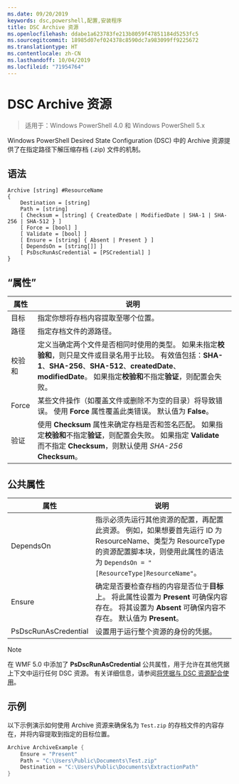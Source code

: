 ```yaml
---
ms.date: 09/20/2019
keywords: dsc,powershell,配置,安装程序
title: DSC Archive 资源
ms.openlocfilehash: ddabe1a623783fe213b8059f47851184d5253fc5
ms.sourcegitcommit: 18985d07ef024378c8590dc7a983099ff9225672
ms.translationtype: HT
ms.contentlocale: zh-CN
ms.lasthandoff: 10/04/2019
ms.locfileid: "71954764"
---
```

# <a name="dsc-archive-resource"></a>DSC Archive 资源

> 适用于：Windows PowerShell 4.0 和 Windows PowerShell 5.x

Windows PowerShell Desired State Configuration (DSC) 中的 Archive 资源提供了在指定路径下解压缩存档 (.zip) 文件的机制。

## <a name="syntax"></a>语法

```Syntax
Archive [string] #ResourceName
{
    Destination = [string]
    Path = [string]
    [ Checksum = [string] { CreatedDate | ModifiedDate | SHA-1 | SHA-256 | SHA-512 } ]
    [ Force = [bool] ]
    [ Validate = [bool] ]
    [ Ensure = [string] { Absent | Present } ]
    [ DependsOn = [string[]] ]
    [ PsDscRunAsCredential = [PSCredential] ]
}
```

## <a name="properties"></a>“属性”

|属性 |说明 |
|---|---|
|目标 |指定你想将存档内容提取至哪个位置。 |
|路径 |指定存档文件的源路径。 |
|校验和 |定义当确定两个文件是否相同时使用的类型。 如果未指定**校验和**，则只是文件或目录名用于比较。 有效值包括：**SHA-1**、**SHA-256**、**SHA-512**、**createdDate**、**modifiedDate**。 如果指定**校验和**不指定**验证**，则配置会失败。 |
|Force |某些文件操作（如覆盖文件或删除不为空的目录）将导致错误。 使用 **Force** 属性覆盖此类错误。 默认值为 **False**。 |
|验证| 使用 **Checksum** 属性来确定存档是否和签名匹配。 如果指定**校验和**不指定**验证**，则配置会失败。 如果指定 **Validate** 而不指定 **Checksum**，则默认使用 _SHA-256_ **Checksum**。 |

## <a name="common-properties"></a>公共属性

|属性 |说明 |
|---|---|
|DependsOn |指示必须先运行其他资源的配置，再配置此资源。 例如，如果想要首先运行 ID 为 ResourceName、类型为 ResourceType 的资源配置脚本块，则使用此属性的语法为 `DependsOn = "[ResourceType]ResourceName"`。 |
|Ensure |确定是否要检查存档的内容是否位于**目标**上。 将此属性设置为 **Present** 可确保内容存在。 将其设置为 **Absent** 可确保内容不存在。 默认值为 **Present**。 |
|PsDscRunAsCredential |设置用于运行整个资源的身份的凭据。 |

> [!NOTE]
> 在 WMF 5.0 中添加了 **PsDscRunAsCredential** 公共属性，用于允许在其他凭据上下文中运行任何 DSC 资源。 有关详细信息，请参阅[将凭据与 DSC 资源配合使用](../../../configurations/runasuser.md)。

## <a name="example"></a>示例

以下示例演示如何使用 Archive 资源来确保名为 `Test.zip` 的存档文件的内容存在，并将内容提取到指定的目标位置。

```powershell
Archive ArchiveExample {
    Ensure = "Present"
    Path = "C:\Users\Public\Documents\Test.zip"
    Destination = "C:\Users\Public\Documents\ExtractionPath"
}
```